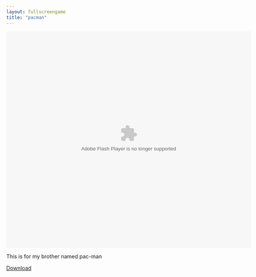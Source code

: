 ```yaml
---
layout: fullscreengame
title: "pacman"
---
```


<object width="100" height="100">
    <embed src="pacman.swf" flashvars="" base="" quality="high" allowscriptaccess="always" allowfullscreen="true" bgcolor="" wmode="window" width="650" height="575" type="application/x-shockwave-flash" pluginspage="http://www.macromedia.com/go/getflashplayer">
</object>

<br>
<p>This is for my brother named pac-man</p>

<a href="pacman.swf" download class="btn btn-outline-dark">Download</a>
